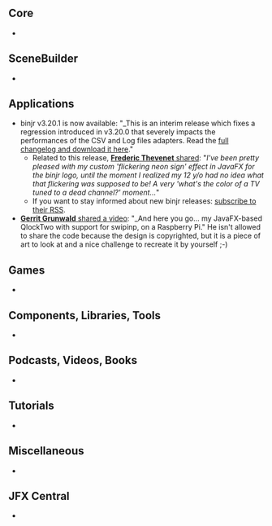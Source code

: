 ## Core

* 

## SceneBuilder

* 

## Applications

* binjr v3.20.1 is now available: "_This is an interim release which fixes a regression introduced in v3.20.0 that severely impacts the performances of the CSV and Log files adapters. Read the [full changelog and download it here](https://binjr.eu)."
  * Related to this release, [**Frederic Thevenet** shared](https://mastodon.social/@fthevenet/113469334194641331): "_I've been pretty pleased with my custom 'flickering neon sign' effect in JavaFX for the binjr logo, until the moment I realized my 12 y/o had no idea what that flickering was supposed to be! A very 'what's the color of a TV tuned to a dead channel?' moment..._"
  * If you want to stay informed about new binjr releases: [subscribe to their RSS](https://binjr.eu/feed_rss_updated.xml).
* [**Gerrit Grunwald** shared a video](https://bsky.app/profile/hansolo.eu/post/3lb2eehtyu22q): "_And here you go... my JavaFX-based QlockTwo with support for swipinp, on a Raspberry Pi." He isn't allowed to share the code because the design is copyrighted, but it is a piece of art to look at and a nice challenge to recreate it by yourself ;-)

## Games

* 

## Components, Libraries, Tools

*

## Podcasts, Videos, Books

*

## Tutorials

*

## Miscellaneous

*

## JFX Central

* 
